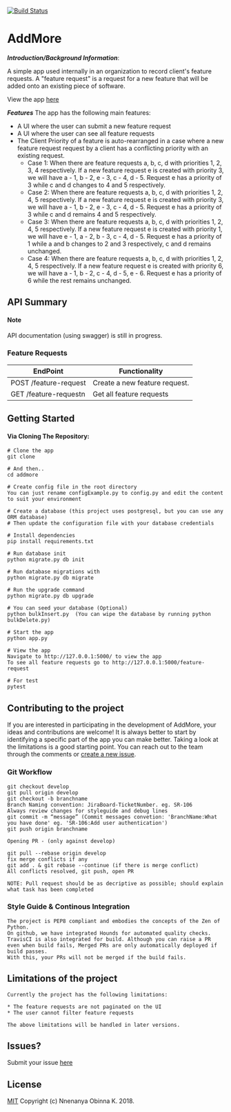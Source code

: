 [![Build Status](https://travis-ci.com/obinnaeye/addMore.svg?branch=master)](https://travis-ci.com/obinnaeye/addMore)

# AddMore
 **_Introduction/Background Information_**:
 
 A simple app used internally in an organization to record client's feature requests. A "feature request" is a request for a new feature that will be added onto an existing piece of software.

View the app [here](https://link-coming-soon)

  **_Features_**
The app has the following main features:
* A UI where the user can submit a new feature request
* A UI where the user can see all feature requests
* The Client Priority of a feature is auto-rearranged in a case where a new feature request request by a client has a conflicting priority with an existing request. 
    * Case 1: When there are feature requests a, b, c, d with priorities 1, 2, 3, 4 respectively. If a new feature request e is created with priority 3, we will have a - 1, b - 2, e - 3, c - 4, d - 5. Request e has a priority of 3 while c and d changes to 4 and 5 respectively.
    * Case 2: When there are feature requests a, b, c, d with priorities 1, 2, 4, 5 respectively. If a new feature request e is created with priority 3, we will have a - 1, b - 2, e - 3, c - 4, d - 5. Request e has a priority of 3 while c and d remains 4 and 5 respectively.
    * Case 3: When there are feature requests a, b, c, d with priorities 1, 2, 4, 5 respectively. If a new feature request e is created with priority 1, we will have e - 1, a - 2, b - 3, c - 4, d - 5. Request e has a priority of 1 while a and b changes to 2 and 3 respectively, c and d remains unchanged.
    * Case 4: When there are feature requests a, b, c, d with priorities 1, 2, 4, 5 respectively. If a new feature request e is created with priority 6, we will have a - 1, b - 2, c - 4, d - 5, e - 6. Request e has a priority of 6 while the rest remains unchanged.

## API Summary

#### Note

API documentation (using swagger) is still in progress.

### Feature Requests

EndPoint | Functionality
-------- | -------------
POST /feature-request | Create a new feature request.
GET /feature-requestn | Get all feature requests

## Getting Started

#### Via Cloning The Repository:

```
# Clone the app
git clone 

# And then..
cd addmore

# Create config file in the root directory
You can just rename configExample.py to config.py and edit the content to suit your environment

# Create a database (this project uses postgresql, but you can use any ORM database)
# Then update the configuration file with your database credentials

# Install dependencies 
pip install requirements.txt

# Run database init
python migrate.py db init

# Run database migrations with
python migrate.py db migrate

# Run the upgrade command
python migrate.py db upgrade

# You can seed your database (Optional)
python bulkInsert.py  (You can wipe the database by running python bulkDelete.py)

# Start the app
python app.py

# View the app
Navigate to http://127.0.0.1:5000/ to view the app
To see all feature requests go to http://127.0.0.1:5000/feature-request

# For test
pytest

```

## Contributing to the project

If you are interested in participating in the development of AddMore, your ideas and contributions are welcome! It is always better to start by identifying a specific part of the app you can make better. Taking a look at the limitations is a good starting point. You can reach out to the team through the comments or [create a new issue](https://github.com/obinnaeye/addMore/issues/new).

### Git Workflow

```
git checkout develop
git pull origin develop
git checkout -b branchname
Branch Naming convention: JiraBoard-TicketNumber. eg. SR-106
Always review changes for styleguide and debug lines
git commit -m “message” (Commit messages convetion: 'BranchName:What you have done' eg. 'SR-106:Add user authentication')
git push origin branchname

Opening PR - (only against develop)

git pull --rebase origin develop
fix merge conflicts if any
git add . & git rebase --continue (if there is merge conflict)
All conflicts resolved, git push, open PR

NOTE: Pull request should be as decriptive as possible; should explain what task has been completed
```

### Style Guide & Continous Integration

```
The project is PEP8 compliant and embodies the concepts of the Zen of Python.
On github, we have integrated Hounds for automated quality checks.
TravisCI is also integrated for build. Although you can raise a PR even when build fails, Merged PRs are only automatically deployed if build passes.
With this, your PRs will not be merged if the build fails. 
```

## Limitations of the project
    Currently the project has the following limitations:

    * The feature requests are not paginated on the UI
    * The user cannot filter feature requests

    The above limitations will be handled in later versions.


## Issues?
Submit your issue [here](https://github.com/obinnaeye/addMore/issues/new)

## License

[MIT][license] Copyright (c) Nnenanya Obinna K. 2018.

<!-- Definitions -->

[license]: LICENSE
